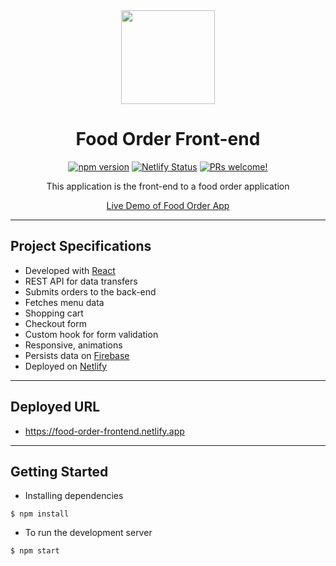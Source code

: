 <div align="center" markdown="1">

<img src="https://upload.wikimedia.org/wikipedia/commons/thumb/a/a7/React-icon.svg/1200px-React-icon.svg.png" height="150"/>

# Food Order Front-end

[![npm version](https://badge.fury.io/js/react.svg)](https://badge.fury.io/js/react)
[![Netlify Status](https://api.netlify.com/api/v1/badges/0fbfae1a-d4f9-458c-928e-3ef9f3c6c9fa/deploy-status)](https://app.netlify.com/sites/food-order-frontend/deploys)
<a href="https://github.com/grigsby9/food-order-frontend/issues">
<img src="https://img.shields.io/badge/PRs-welcome-brightgreen.svg" alt="PRs welcome!" />
</a>

This application is the front-end to a food order application

[Live Demo of Food Order App](https://food-order-frontend.netlify.app)

</div>

---

## Project Specifications

- Developed with [React](https://reactjs.org/)
- REST API for data transfers
- Submits orders to the back-end
- Fetches menu data
- Shopping cart
- Checkout form
- Custom hook for form validation
- Responsive, animations
- Persists data on [Firebase](https://firebase.google.com/)
- Deployed on [Netlify](https://www.netlify.com/)

---

## Deployed URL

- https://food-order-frontend.netlify.app

---

## Getting Started

- Installing dependencies

```
$ npm install
```

- To run the development server

```
$ npm start
```
